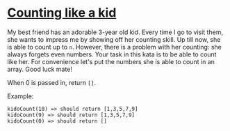 # [Counting like a kid](https://www.codewars.com/kata/counting-like-a-kid "https://www.codewars.com/kata/58e8c25806db4de3da00011c")

My best friend has an adorable 3-year old kid. Every time I go to visit them, she wants to impress me by showing off her counting skill. Up till now, she is able to count up to `n`. However, there is a problem with her counting: she always forgets even numbers. Your task in this kata is to be able to count like her. For convenience let's put the numbers she is able to count in an array. Good luck mate!

When 0 is passed in, return `[]`.

Example:

```
kidoCount(10) => should return [1,3,5,7,9]
kidoCount(9) => should return [1,3,5,7,9]
kidoCount(0) => should return []
```
